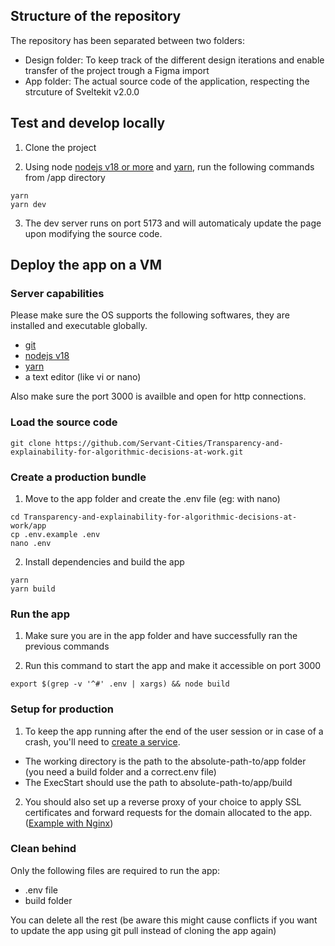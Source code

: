 ## Structure of the repository

The repository has been separated between two folders:
* Design folder: To keep track of the different design iterations and enable transfer of the project trough a Figma import
* App folder: The actual source code of the application, respecting the strcuture of Sveltekit v2.0.0

## Test and develop locally
1. Clone the project

2. Using node [nodejs v18 or more](https://nodejs.org) and [yarn](https://yarnpkg.com/), run the following commands from /app directory
```
yarn
yarn dev
```

3. The dev server runs on port 5173 and will automaticaly update the page upon modifying the source code.


## Deploy the app on a VM

### Server capabilities

Please make sure the OS supports the following softwares, they are installed and executable globally.
* [git](https://git-scm.com/)
* [nodejs v18](https://nodejs.org)
* [yarn](https://yarnpkg.com/)
* a text editor (like vi or nano)

Also make sure the port 3000 is availble and open for http connections.

### Load the source code
```
git clone https://github.com/Servant-Cities/Transparency-and-explainability-for-algorithmic-decisions-at-work.git
```

### Create a production bundle
1. Move to the app folder and create the .env file (eg: with nano)
```
cd Transparency-and-explainability-for-algorithmic-decisions-at-work/app
cp .env.example .env
nano .env
```

2. Install dependencies and build the app
```
yarn
yarn build
```

### Run the app
1. Make sure you are in the app folder and have successfully ran the previous commands

2. Run this command to start the app and make it accessible on port 3000
```
export $(grep -v '^#' .env | xargs) && node build
```


### Setup for production
1. To keep the app running after the end of the user session or in case of a crash, you'll need to [create a service](https://medium.com/@lnsolutionsee/how-to-install-and-automatically-run-a-node-js-app-with-systemd-29a610b0bd35).

* The working directory is the path to the absolute-path-to/app folder (you need a build folder and a correct.env file)
* The ExecStart should use the path to absolute-path-to/app/build

2. You should also set up a reverse proxy of your choice to apply SSL certificates and forward requests for the domain allocated to the app. ([Example with Nginx](https://www.baeldung.com/nginx-forward-proxy))


### Clean behind
Only the following files are required to run the app:
* .env file 
* build folder

You can delete all the rest (be aware this might cause conflicts if you want to update the app using git pull instead of cloning the app again)







